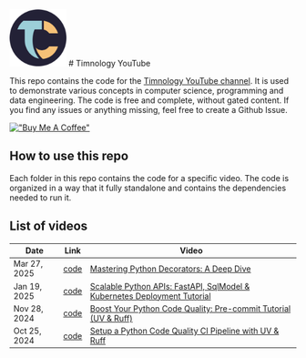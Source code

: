 <img src="./images/timnology_logo.png" alt="Alt Text"  height="100">
# Timnology YouTube 


This repo contains the code for the [Timnology YouTube channel](https://www.youtube.com/@Timnology-r4s/). It is used to demonstrate various concepts in computer science, programming and data engineering.
The code is free and complete, without gated content. If you find any issues or anything missing, feel free to create a Github Issue.

[!["Buy Me A Coffee"](https://www.buymeacoffee.com/assets/img/custom_images/orange_img.png)](https://buymeacoffee.com/timvancann)

## How to use this repo

Each folder in this repo contains the code for a specific video. The code is organized in a way that it fully standalone and contains the dependencies needed to run it.

## List of videos

|Date|Link|Video|
|---|---|---|
|Mar 27, 2025|[code](./decorators/)|[Mastering Python Decorators: A Deep Dive](https://youtu.be/5zzji_67y5Q)|
|Jan 19, 2025|[code](./scalable-python-api/)|[Scalable Python APIs: FastAPI, SqlModel & Kubernetes Deployment Tutorial](https://youtu.be/I5XLyuG7nNc)|
|Nov 28, 2024|[code](./python-ci)|[Boost Your Python Code Quality: Pre-commit Tutorial (UV & Ruff)](https://youtu.be/xhg1dJHLqSM)|
|Oct 25, 2024|[code](./python-ci/)|[Setup a Python Code Quality CI Pipeline with UV & Ruff](https://youtu.be/Y6D2XaFV3Cc)|
